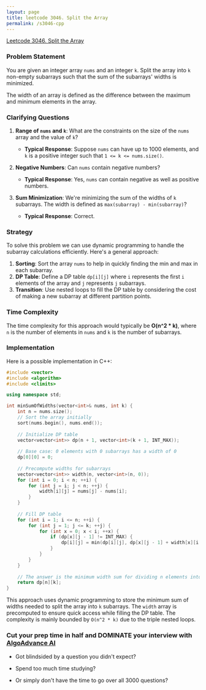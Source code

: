 ```yaml
---
layout: page
title: leetcode 3046. Split the Array
permalink: /s3046-cpp
---
```

[Leetcode 3046. Split the Array](https://algoadvance.github.io/algoadvance/l3046)
### Problem Statement

You are given an integer array `nums` and an integer `k`. Split the array into `k` non-empty subarrays such that the sum of the subarrays' widths is minimized.

The width of an array is defined as the difference between the maximum and minimum elements in the array.

### Clarifying Questions

1. **Range of `nums` and `k`**: What are the constraints on the size of the `nums` array and the value of `k`?
   - **Typical Response**: Suppose `nums` can have up to 1000 elements, and `k` is a positive integer such that `1 <= k <= nums.size()`.

2. **Negative Numbers**: Can `nums` contain negative numbers?
   - **Typical Response**: Yes, `nums` can contain negative as well as positive numbers.

3. **Sum Minimization**: We're minimizing the sum of the widths of `k` subarrays. The width is defined as `max(subarray) - min(subarray)`?
   - **Typical Response**: Correct.

### Strategy

To solve this problem we can use dynamic programming to handle the subarray calculations efficiently. Here's a general approach:

1. **Sorting**: Sort the array `nums` to help in quickly finding the min and max in each subarray.
2. **DP Table**: Define a DP table `dp[i][j]` where `i` represents the first `i` elements of the array and `j` represents `j` subarrays.
3. **Transition**: Use nested loops to fill the DP table by considering the cost of making a new subarray at different partition points.
   
### Time Complexity
The time complexity for this approach would typically be **O(n^2 * k)**, where `n` is the number of elements in `nums` and `k` is the number of subarrays.

### Implementation
Here is a possible implementation in C++:

```cpp
#include <vector>
#include <algorithm>
#include <climits>

using namespace std;

int minSumOfWidths(vector<int>& nums, int k) {
    int n = nums.size();
    // Sort the array initially
    sort(nums.begin(), nums.end());
    
    // Initialize DP table
    vector<vector<int>> dp(n + 1, vector<int>(k + 1, INT_MAX));
    
    // Base case: 0 elements with 0 subarrays has a width of 0
    dp[0][0] = 0;
    
    // Precompute widths for subarrays
    vector<vector<int>> width(n, vector<int>(n, 0));
    for (int i = 0; i < n; ++i) {
        for (int j = i; j < n; ++j) {
            width[i][j] = nums[j] - nums[i];
        }
    }
    
    // Fill DP table
    for (int i = 1; i <= n; ++i) {
        for (int j = 1; j <= k; ++j) {
            for (int x = 0; x < i; ++x) {
                if (dp[x][j - 1] != INT_MAX) {
                    dp[i][j] = min(dp[i][j], dp[x][j - 1] + width[x][i - 1]);
                }
            }
        }
    }
    
    // The answer is the minimum width sum for dividing n elements into k parts
    return dp[n][k];
}
```

This approach uses dynamic programming to store the minimum sum of widths needed to split the array into `k` subarrays. The `width` array is precomputed to ensure quick access while filling the DP table. The complexity is mainly bounded by `O(n^2 * k)` due to the triple nested loops.


### Cut your prep time in half and DOMINATE your interview with [AlgoAdvance AI](https://algoAdvance.com)

- Got blindsided by a question you didn't expect?

- Spend too much time studying?

- Or simply don't have the time to go over all 3000 questions?

